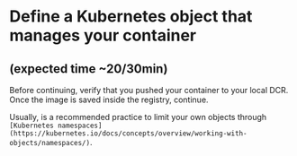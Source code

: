 # Define a Kubernetes object that manages your container 

## (expected time ~20/30min)

Before continuing, verify that you pushed your container to
your local DCR. Once the image is saved inside the registry,
continue.


Usually, is a recommended practice to limit your own objects
through `[Kubernetes namespaces](https://kubernetes.io/docs/concepts/overview/working-with-objects/namespaces/)`. 